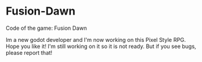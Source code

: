 # Fusion-Dawn
Code of the game: Fusion Dawn

Im a new godot developer and I'm now working on this Pixel Style RPG. Hope you like it! I'm still working on it so it is not ready. But if you see bugs, please report that!
